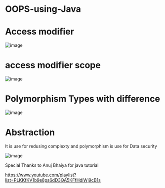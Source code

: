 # OOPS-using-Java

# Access modifier

![image](https://user-images.githubusercontent.com/50911878/89090987-063e0500-d3c4-11ea-81d7-764de76566d7.png)


# access modifier scope

![image](https://user-images.githubusercontent.com/50911878/87623139-566d6400-c742-11ea-8dc4-f50533116c01.png)



# Polymorphism Types with difference

![image](https://user-images.githubusercontent.com/50911878/89005849-1520ab00-d323-11ea-87d2-0b06efa58550.png)



# Abstraction
It is use for redusing complexty and polymorphism is use for Data security

![image](https://user-images.githubusercontent.com/50911878/89248488-831fe780-d62d-11ea-8572-21361d2299f2.png)



Special Thanks to Anuj Bhaiya for java tutorial

https://www.youtube.com/playlist?list=PLKKfKV1b9e8ps6dD3QA5KFfHdiWj9cB1s
